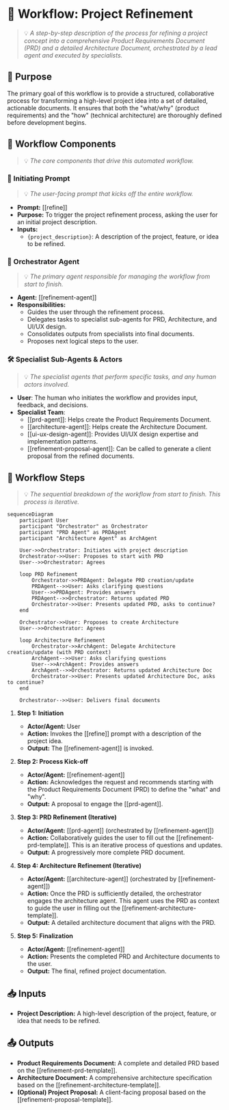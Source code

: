 # 🌊 Workflow: Project Refinement
> 💡 *A step-by-step description of the process for refining a project concept into a comprehensive Product Requirements Document (PRD) and a detailed Architecture Document, orchestrated by a lead agent and executed by specialists.*

## 🎯 Purpose
The primary goal of this workflow is to provide a structured, collaborative process for transforming a high-level project idea into a set of detailed, actionable documents. It ensures that both the "what/why" (product requirements) and the "how" (technical architecture) are thoroughly defined before development begins.

## 🚀 Workflow Components
> 💡 *The core components that drive this automated workflow.*

### 🏁 Initiating Prompt
> 💡 *The user-facing prompt that kicks off the entire workflow.*

- **Prompt:** [[refine]]
- **Purpose:** To trigger the project refinement process, asking the user for an initial project description.
- **Inputs:**
    - `{project_description}`: A description of the project, feature, or idea to be refined.

### 🤖 Orchestrator Agent
> 💡 *The primary agent responsible for managing the workflow from start to finish.*

- **Agent:** [[refinement-agent]]
- **Responsibilities:**
    - Guides the user through the refinement process.
    - Delegates tasks to specialist sub-agents for PRD, Architecture, and UI/UX design.
    - Consolidates outputs from specialists into final documents.
    - Proposes next logical steps to the user.

### 🛠️ Specialist Sub-Agents & Actors
> 💡 *The specialist agents that perform specific tasks, and any human actors involved.*

- **User**: The human who initiates the workflow and provides input, feedback, and decisions.
- **Specialist Team**:
    - [[prd-agent]]: Helps create the Product Requirements Document.
    - [[architecture-agent]]: Helps create the Architecture Document.
    - [[ui-ux-design-agent]]: Provides UI/UX design expertise and implementation patterns.
    - [[refinement-proposal-agent]]: Can be called to generate a client proposal from the refined documents.

## 🔄 Workflow Steps
> 💡 *The sequential breakdown of the workflow from start to finish. This process is iterative.*

```mermaid
sequenceDiagram
    participant User
    participant "Orchestrator" as Orchestrator
    participant "PRD Agent" as PRDAgent
    participant "Architecture Agent" as ArchAgent

    User->>Orchestrator: Initiates with project description
    Orchestrator->>User: Proposes to start with PRD
    User-->>Orchestrator: Agrees
    
    loop PRD Refinement
        Orchestrator->>PRDAgent: Delegate PRD creation/update
        PRDAgent-->>User: Asks clarifying questions
        User-->>PRDAgent: Provides answers
        PRDAgent-->>Orchestrator: Returns updated PRD
        Orchestrator->>User: Presents updated PRD, asks to continue?
    end

    Orchestrator->>User: Proposes to create Architecture
    User-->>Orchestrator: Agrees

    loop Architecture Refinement
        Orchestrator->>ArchAgent: Delegate Architecture creation/update (with PRD context)
        ArchAgent-->>User: Asks clarifying questions
        User-->>ArchAgent: Provides answers
        ArchAgent-->>Orchestrator: Returns updated Architecture Doc
        Orchestrator->>User: Presents updated Architecture Doc, asks to continue?
    end

    Orchestrator-->>User: Delivers final documents
```

1.  **Step 1: Initiation**
    - **Actor/Agent:** User
    - **Action:** Invokes the [[refine]] prompt with a description of the project idea.
    - **Output:** The [[refinement-agent]] is invoked.

2.  **Step 2: Process Kick-off**
    - **Actor/Agent:** [[refinement-agent]]
    - **Action:** Acknowledges the request and recommends starting with the Product Requirements Document (PRD) to define the "what" and "why".
    - **Output:** A proposal to engage the [[prd-agent]].

3.  **Step 3: PRD Refinement (Iterative)**
    - **Actor/Agent:** [[prd-agent]] (orchestrated by [[refinement-agent]])
    - **Action:** Collaboratively guides the user to fill out the [[refinement-prd-template]]. This is an iterative process of questions and updates.
    - **Output:** A progressively more complete PRD document.

4.  **Step 4: Architecture Refinement (Iterative)**
    - **Actor/Agent:** [[architecture-agent]] (orchestrated by [[refinement-agent]])
    - **Action:** Once the PRD is sufficiently detailed, the orchestrator engages the architecture agent. This agent uses the PRD as context to guide the user in filling out the [[refinement-architecture-template]].
    - **Output:** A detailed architecture document that aligns with the PRD.

5.  **Step 5: Finalization**
    - **Actor/Agent:** [[refinement-agent]]
    - **Action:** Presents the completed PRD and Architecture documents to the user.
    - **Output:** The final, refined project documentation.

## 📥 Inputs
- **Project Description:** A high-level description of the project, feature, or idea that needs to be refined.

## 📤 Outputs
- **Product Requirements Document:** A complete and detailed PRD based on the [[refinement-prd-template]].
- **Architecture Document:** A comprehensive architecture specification based on the [[refinement-architecture-template]].
- **(Optional) Project Proposal:** A client-facing proposal based on the [[refinement-proposal-template]].